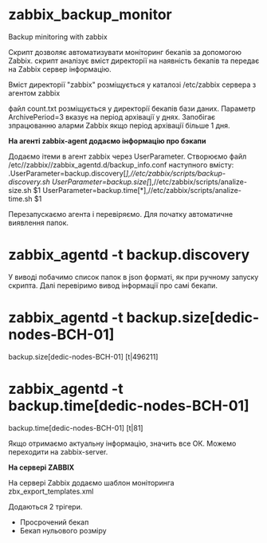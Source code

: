 # zabbix_backup_monitor
Backup minitoring with zabbix

Скрипт дозволяє автоматизувати моніторинг бекапів за допомогою Zabbix.
скрипт аналізує вміст директорії на наявність бекапів та передає на Zabbix сервер інформацію.

Вміст директорії "zabbix" розміщується у каталозі /etc/zabbix сервера з агентом zabbix

файл count.txt розміщується у директорії бекапів бази даних.
Параметр ArchivePeriod=3 вказує на період архівації у днях.
Запобігає зпрацюванню аларми Zabbix якщо період архівації більше 1 дня.

**На агенті zabbix-agent додаємо інформацію про бэкапи**

Додаємо ітеми в агент zabbix через UserParameter.
Створюємо файл /etc//zabbix//zabbix_agentd.d/backup_info.conf наступного вмісту:
.UserParameter=backup.discovery[*],//etc/zabbix/scripts/backup-discovery.sh
UserParameter=backup.size[*],//etc/zabbix/scripts/analize-size.sh $1
UserParameter=backup.time[*],//etc/zabbix/scripts/analize-time.sh $1

Перезапускаємо агента і перевіряємо. Для початку автоматичне виявлення папок.
#  zabbix_agentd -t backup.discovery
У виводі побачимо список папок в json форматі, як при ручному запуску скрипта. Далі перевіримо вивод інформації про самі бекапи.
#  zabbix_agentd -t backup.size[dedic-nodes-BCH-01]
backup.size[dedic-nodes-BCH-01] [t|496211]
#  zabbix_agentd -t backup.time[dedic-nodes-BCH-01]
backup.time[dedic-nodes-BCH-01] [t|81]

Якщо отримаємо актуальну інформацію, значить все ОК. Можемо переходити на zabbix-server.

**На сервері ZABBIX**

На сервері Zabbix додаємо шаблон моніторинга
zbx_export_templates.xml

Додаються 2 трігери.
- Просрочений бекап
- Бекап нульового розміру
